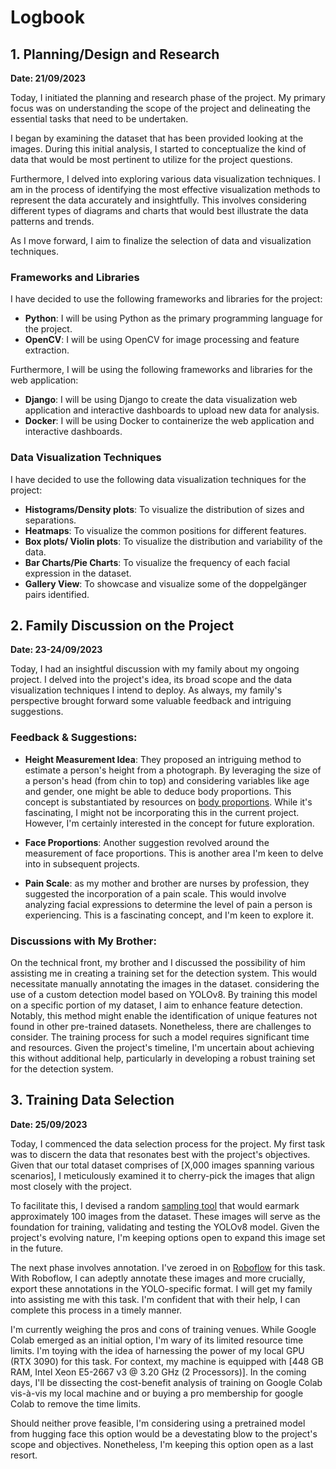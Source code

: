 # Logbook

## 1. Planning/Design and Research
**Date: 21/09/2023**

Today, I initiated the planning and research phase of the project. My primary focus was on understanding the scope of the project and delineating the essential tasks that need to be undertaken.

I began by examining the dataset that has been provided looking at the images. During this initial analysis, I started to conceptualize the kind of data that would be most pertinent to utilize for the project questions.

Furthermore, I delved into exploring various data visualization techniques. I am in the process of identifying the most effective visualization methods to represent the data accurately and insightfully. This involves considering different types of diagrams and charts that would best illustrate the data patterns and trends.

As I move forward, I aim to finalize the selection of data and visualization techniques.

### Frameworks and Libraries

I have decided to use the following frameworks and libraries for the project:

- **Python**: I will be using Python as the primary programming language for the project.
- **OpenCV**: I will be using OpenCV for image processing and feature extraction.

Furthermore, I will be using the following frameworks and libraries for the web application:

- **Django**: I will be using Django to create the data visualization web application and interactive dashboards to upload new data for analysis.
- **Docker**: I will be using Docker to containerize the web application and interactive dashboards.

### Data Visualization Techniques

I have decided to use the following data visualization techniques for the project:

- **Histograms/Density plots**: To visualize the distribution of sizes and separations.
- **Heatmaps**: To visualize the common positions for different features.
- **Box plots/ Violin plots**: To visualize the distribution and variability of the data.
- **Bar Charts/Pie Charts**: To visualize the frequency of each facial expression in the dataset.
- **Gallery View**: To showcase and visualize some of the doppelgänger pairs identified.

## 2. Family Discussion on the Project
**Date: 23-24/09/2023**

Today, I had an insightful discussion with my family about my ongoing project. I delved into the project's idea, its broad scope and the data visualization techniques I intend to deploy. As always, my family's perspective brought forward some valuable feedback and intriguing suggestions.

### Feedback & Suggestions:

- **Height Measurement Idea**: They proposed an intriguing method to estimate a person's height from a photograph. By leveraging the size of a person's head (from chin to top) and considering variables like age and gender, one might be able to deduce body proportions. This concept is substantiated by resources on [body proportions](https://hpc.anatomy4sculptors.com/). While it's fascinating, I might not be incorporating this in the current project. However, I'm certainly interested in the concept for future exploration.

- **Face Proportions**: Another suggestion revolved around the measurement of face proportions. This is another area I'm keen to delve into in subsequent projects.

- **Pain Scale**: as my mother and brother are nurses by profession, they suggested the incorporation of a pain scale. This would involve analyzing facial expressions to determine the level of pain a person is experiencing. This is a fascinating concept, and I'm keen to explore it.

### Discussions with My Brother:

On the technical front, my brother and I discussed the possibility of him assisting me in creating a training set for the detection system. This would necessitate manually annotating the images in the dataset. considering the use of a custom detection model based on YOLOv8. By training this model on a specific portion of my dataset, I aim to enhance feature detection. Notably, this method might enable the identification of unique features not found in other pre-trained datasets. Nonetheless, there are challenges to consider. The training process for such a model requires significant time and resources. Given the project's timeline, I'm uncertain about achieving this without additional help, particularly in developing a robust training set for the detection system.

## 3. Training Data Selection
**Date: 25/09/2023**

Today, I commenced the data selection process for the project. My first task was to discern the data that resonates best with the project's objectives. Given that our total dataset comprises of [X,000 images spanning various scenarios], I meticulously examined it to cherry-pick the images that align most closely with the project.

To facilitate this, I devised a random [sampling tool](../tools/randomImages.py) that would earmark approximately 100 images from the dataset. These images will serve as the foundation for training, validating and testing the YOLOv8 model. Given the project's evolving nature, I'm keeping options open to expand this image set in the future.

The next phase involves annotation. I've zeroed in on [Roboflow](https://roboflow.com/) for this task. With Roboflow, I can adeptly annotate these images and more crucially, export these annotations in the YOLO-specific format. I will get my family into assisting me with this task. I'm confident that with their help, I can complete this process in a timely manner.

I'm currently weighing the pros and cons of training venues. While Google Colab emerged as an initial option, I'm wary of its limited resource time limits. I'm toying with the idea of harnessing the power of my local GPU (RTX 3090) for this task. For context, my machine is equipped with [448 GB RAM, Intel Xeon E5-2667 v3 @ 3.20 GHz (2 Processors)]. In the coming days, I'll be dissecting the cost-benefit analysis of training on Google Colab vis-à-vis my local machine and or buying a pro membership for google Colab to remove the time limits.

Should neither prove feasible, I'm considering using a pretrained model from hugging face this option would be a devestating blow to the project's scope and objectives. Nonetheless, I'm keeping this option open as a last resort.
